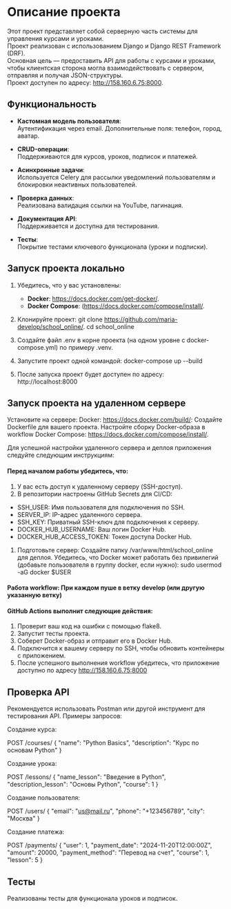# Описание проекта

Этот проект представляет собой серверную часть системы для управления курсами и уроками.  
Проект реализован с использованием Django и Django REST Framework (DRF).  
Основная цель — предоставить API для работы с курсами и уроками,  
чтобы клиентская сторона могла взаимодействовать с сервером, отправляя и получая JSON-структуры.  
Проект доступен по адресу: http://158.160.6.75:8000.

## Функциональность

- **Кастомная модель пользователя**:  
  Аутентификация через email. Дополнительные поля: телефон, город, аватар.

- **CRUD-операции**:  
  Поддерживаются для курсов, уроков, подписок и платежей.

- **Асинхронные задачи**:  
  Используется Celery для рассылки уведомлений пользователям и блокировки неактивных пользователей.

- **Проверка данных**:  
  Реализована валидация ссылки на YouTube, пагинация.

- **Документация API**:  
  Поддерживается и доступна для тестирования.

- **Тесты**:  
  Покрытие тестами ключевого функционала (уроки и подписки).


## Запуск проекта локально

1. Убедитесь, что у вас установлены:
   - **Docker**: https://docs.docker.com/get-docker/.
   - **Docker Compose**: (https://docs.docker.com/compose/install/.

2. Клонируйте проект:
   git clone https://github.com/maria-develop/school_online/.
   cd school_online

3. Создайте файл .env в корне проекта (на одном уровне с docker-compose.yml) по примеру .venv.

4. Запустите проект одной командой:
   docker-compose up --build

5. После запуска проект будет доступен по адресу: http://localhost:8000

## Запуск проекта на удаленном сервере

Установите на сервере:
   Docker: https://docs.docker.com/build/:
        Создайте Dockerfile для вашего проекта.
        Настройте сборку Docker-образа в workflow
   Docker Compose: https://docs.docker.com/compose/install/.

Для успешной настройки удаленного сервера и деплоя приложения следуйте следующим инструкциям:

#### Перед началом работы убедитесь, что:
1. У вас есть доступ к удаленному серверу (SSH-доступ).
2. В репозитории настроены GitHub Secrets для CI/CD:
- SSH_USER: Имя пользователя для подключения по SSH.
- SERVER_IP: IP-адрес удаленного сервера.
- SSH_KEY: Приватный SSH-ключ для подключения к серверу.
- DOCKER_HUB_USERNAME: Ваш логин Docker Hub.
- DOCKER_HUB_ACCESS_TOKEN: Токен доступа Docker Hub.

1. Подготовьте сервер:
   Создайте папку /var/www/html/school_online для деплоя.
   Убедитесь, что Docker может работать без привилегий (добавьте пользователя в группу docker, если нужно):
       sudo usermod -aG docker $USER

#### Работа workflow: При каждом пуше в ветку develop (или другую указанную ветку) 
#### GitHub Actions выполнит следующие действия:

1. Проверит ваш код на ошибки с помощью flake8.
2. Запустит тесты проекта.
3. Соберет Docker-образ и отправит его в Docker Hub.
4. Подключится к вашему серверу по SSH, чтобы обновить контейнеры с приложением.
5. После успешного выполнения workflow убедитесь, что приложение доступно по адресу http://158.160.6.75:8000

## Проверка API
Рекомендуется использовать Postman или другой инструмент для тестирования API.
Примеры запросов:

Создание курса:

POST /courses/
{
    "name": "Python Basics",
    "description": "Курс по основам Python"
}

Создание урока:

POST /lessons/
{
    "name_lesson": "Введение в Python",
    "description_lesson": "Основы Python",
    "course": 1
}

Создание пользователя:

POST /users/
{
    "email": "us@mail.ru",
    "phone": "+123456789",
    "city": "Москва"
}

Создание платежа:

POST /payments/
{
    "user": 1,
    "payment_date": "2024-11-20T12:00:00Z",
    "amount": 20000,
    "payment_method": "Перевод на счет",
    "course": 1,
    "lesson": 5
}

## Тесты
Реализованы тесты для функционала уроков и подписок.